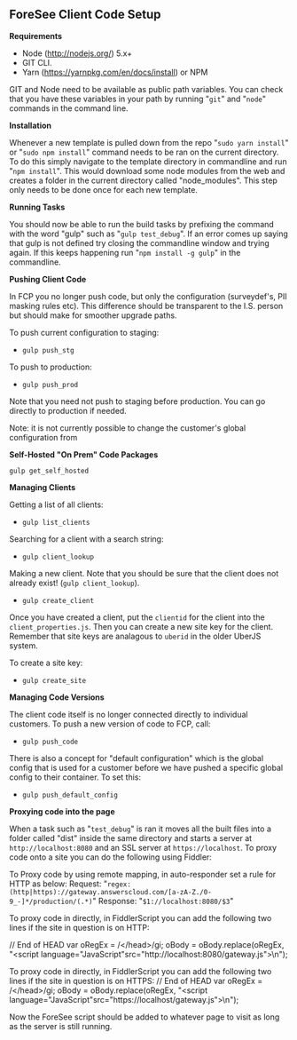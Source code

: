 ForeSee Client Code Setup
-------------------------

**Requirements**
- Node (http://nodejs.org/) 5.x+
- GIT CLI.
- Yarn (https://yarnpkg.com/en/docs/install) or NPM

GIT and Node need to be available as public path variables. You can check that you have these variables in your path by running "`git`" and "`node`" commands in the command line.

**Installation**

Whenever a new template is pulled down from the repo "`sudo yarn install`" or "`sudo npm install`" command needs to be ran on the current directory. To do this simply navigate to the template directory in commandline and run "`npm install`". This would download some node modules from the web and creates a folder in the current directory called "node_modules". This step only needs to be done once for each new template.

**Running Tasks**

You should now be able to run the build tasks by prefixing the command with the word "gulp" such as "`gulp test_debug`". If an error comes up saying that gulp is not defined try closing the commandline window and trying again. If this keeps happening run "`npm install -g gulp`" in the commandline.

**Pushing Client Code**

In FCP you no longer push code, but only the configuration (surveydef's, PII masking rules etc). This difference should be transparent to the I.S. person but should make for smoother upgrade paths.

To push current configuration to staging:
 * `gulp push_stg`
 
To push to production:
 * `gulp push_prod`
 
Note that you need not push to staging before production. You can go directly to production if needed.

Note: it is not currently possible to change the customer's global configuration from 

**Self-Hosted "On Prem" Code Packages**

`gulp get_self_hosted`

**Managing Clients**

Getting a list of all clients:
 * `gulp list_clients`
 
Searching for a client with a search string:
 * `gulp client_lookup`
 
Making a new client. Note that you should be sure that the client does not already exist! (`gulp client_lookup`).
 * `gulp create_client`
 
Once you have created a client, put the `clientid` for the client into the `client_properties.js`. Then you can create a new site key for the client. Remember that site keys are analagous to `uberid` in the older UberJS system.
 
To create a site key:
 * `gulp create_site`
 
**Managing Code Versions**

The client code itself is no longer connected directly to individual customers. To push a new version of code to FCP, call:
 * `gulp push_code`

There is also a concept for "default configuration" which is the global config that is used for a customer before we have pushed a specific global config to their container. To set this:
 * `gulp push_default_config`

**Proxying code into the page**

When a task such as "`test_debug`" is ran it moves all the built files into a folder called "dist" inside the same directory and starts a server at `http://localhost:8080` and an SSL server at `https://localhost`. To proxy code onto a site you can do the following using Fiddler:

To Proxy code by using remote mapping, in auto-responder set a rule for HTTP as below:
  Request: "`regex:(http|https)://gateway.answerscloud.com/[a-zA-Z./0-9_-]*/production/(.*)`"
  Response: "`$1://localhost:8080/$3`"

To proxy code in directly, in FiddlerScript you can add the following two lines if the site in question is on HTTP:

  // End of HEAD
  var oRegEx = /<\/head>/gi;
  oBody = oBody.replace(oRegEx, "<script language=\"JavaScript\"src=\"http://localhost:8080/gateway.js\"></script>\n</head>");

To proxy code in directly, in FiddlerScript you can add the following two lines if the site in question is on HTTPS:
  // End of HEAD
  var oRegEx = /<\/head>/gi;
  oBody = oBody.replace(oRegEx, "<script language=\"JavaScript\"src=\"https://localhost/gateway.js\"></script>\n</head>");

Now the ForeSee script should be added to whatever page to visit as long as the server is still running.